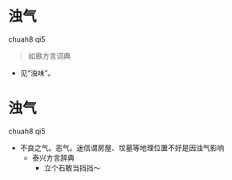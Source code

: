 # 浊气
chuah8 qi5
> 如皋方言词典
- 见“浊味”。

# 浊气
chuah8 qi5
+ 不良之气。恶气。迷信谓房屋、坟墓等地理位置不好是因浊气影响
  * 泰兴方言辞典
    - 立个石敢当挡挡～
